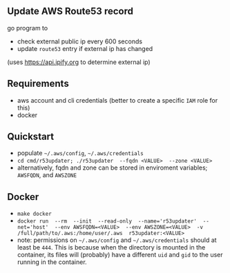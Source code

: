 ## Update AWS Route53 record

go program to

- check external public ip every 600 seconds
- update `route53` entry if external ip has changed

(uses <https://api.ipify.org> to determine external ip)

## Requirements

- aws account and cli credentials (better to create a specific `IAM` role for this)
- docker

## Quickstart

- populate `~/.aws/config`, `~/.aws/credentials`
- `cd cmd/r53updater; ./r53updater  --fqdn <VALUE>  --zone <VALUE>`
- alternatively, fqdn and zone can be stored in enviroment variables; `AWSFQDN`, and `AWSZONE`


## Docker

- `make docker`
- `docker run  --rm  --init  --read-only  --name='r53updater'  --net='host'  --env AWSFQDN=<VALUE>  --env AWSZONE=<VALUE>  -v /full/path/to/.aws:/home/user/.aws  r53updater:<VALUE>`
- note: permissions on `~/.aws/config` and `~/.aws/credentials` should at least be `444`. This is because when the directory is mounted in the container, its files will (probably) have a different `uid` and `gid` to the user running in the container.
